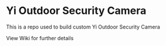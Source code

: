# Yi Outdoor Security Camera

This is a repo used to build custom Yi Outdoor Security Camera

View Wiki for further details